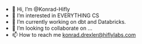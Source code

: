 - 👋 Hi, I’m @Konrad-Hifly
- 👀 I’m interested in EVERYTHING CS
- 🌱 I’m currently working on dbt and Databricks.
- 💞️ I’m looking to collaborate on ...
- 📫 How to reach me konrad.drexler@hiflylabs.com

<!---
Konrad-Hifly/Konrad-Hifly is a ✨ special ✨ repository because its `README.md` (this file) appears on your GitHub profile.
You can click the Preview link to take a look at your changes.
--->
